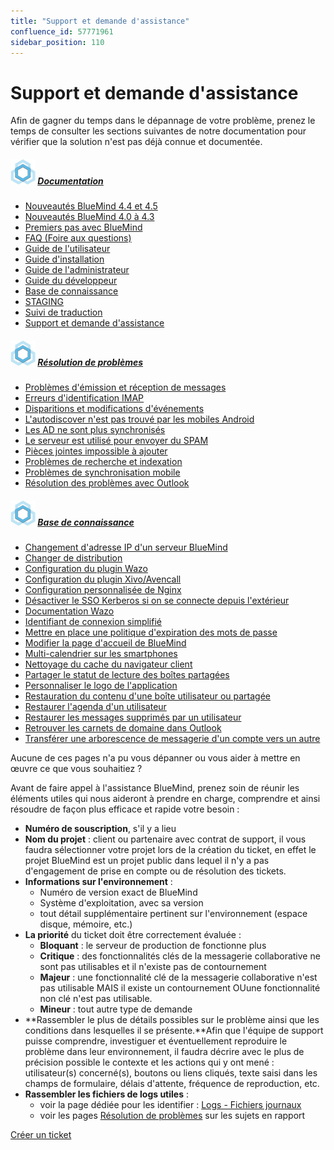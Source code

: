 ```yaml
---
title: "Support et demande d'assistance"
confluence_id: 57771961
sidebar_position: 110
---
```

# Support et demande d'assistance


Afin de gagner du temps dans le dépannage de votre problème, prenez le temps de consulter les sections suivantes de notre documentation pour vérifier que la solution n'est pas déjà connue et documentée.


##### ![](attachments/57771961/57771962.jpg) [Documentation](/)


- [Nouveautés BlueMind 4.4 et 4.5](/Nouveautés_BlueMind_4.4_et_4.5/)
- [Nouveautés BlueMind 4.0 à 4.3](/Nouveautés_BlueMind_4.0_à_4.3/)
- [Premiers pas avec BlueMind](/Premiers_pas_avec_BlueMind/)
- [FAQ (Foire aux questions)](/FAQ_Foire_aux_questions_/)
- [Guide de l'utilisateur](/Guide_de_l_utilisateur/)
- [Guide d'installation](/Guide_d_installation/)
- [Guide de l'administrateur](/Guide_de_l_administrateur/)
- [Guide du développeur](/Guide_du_développeur/)
- [Base de connaissance](/Base_de_connaissance/)
- [STAGING](/STAGING/)
- [Suivi de traduction](https://forge.bluemind.net/confluence/display/BM4/.Suivi+de+traduction+vBM-4.0)
- [Support et demande d'assistance](/Support_et_demande_d_assistance/)


##### ![](attachments/57771961/57771962.jpg) [Résolution de problèmes](/Guide_de_l_administrateur/Résolution_de_problèmes/)


- [Problèmes d'émission et réception de messages](/Guide_de_l_administrateur/Résolution_de_problèmes/Problèmes_d_émission_et_réception_de_messages/)
- [Erreurs d'identification IMAP](/Guide_de_l_administrateur/Résolution_de_problèmes/Erreurs_d_identification_IMAP/)
- [Disparitions et modifications d'événements](/Guide_de_l_administrateur/Résolution_de_problèmes/Disparitions_et_modifications_d_événements/)
- [L'autodiscover n'est pas trouvé par les mobiles Android](/Guide_de_l_administrateur/Résolution_de_problèmes/L_autodiscover_n_est_pas_trouvé_par_les_mobiles_Android/)
- [Les AD ne sont plus synchronisés](/Guide_de_l_administrateur/Résolution_de_problèmes/Les_AD_ne_sont_plus_synchronisés/)
- [Le serveur est utilisé pour envoyer du SPAM](/Guide_de_l_administrateur/Résolution_de_problèmes/Le_serveur_est_utilisé_pour_envoyer_du_SPAM/)
- [Pièces jointes impossible à ajouter](/Guide_de_l_administrateur/Résolution_de_problèmes/Pièces_jointes_impossible_à_ajouter/)
- [Problèmes de recherche et indexation](/Guide_de_l_administrateur/Résolution_de_problèmes/Problèmes_de_recherche_et_indexation/)
- [Problèmes de synchronisation mobile](/Guide_de_l_administrateur/Résolution_de_problèmes/Problèmes_de_synchronisation_mobile/)
- [Résolution des problèmes avec Outlook](/Guide_de_l_administrateur/Résolution_de_problèmes/Résolution_des_problèmes_avec_Outlook/)


##### ![](attachments/57771961/57771962.jpg) [Base de connaissance](/Base_de_connaissance/)


- [Changement d'adresse IP d'un serveur BlueMind](/Base_de_connaissance/Changement_d_adresse_IP_d_un_serveur_BlueMind/)
- [Changer de distribution](/Base_de_connaissance/Changer_de_distribution/)
- [Configuration du plugin Wazo](/Base_de_connaissance/Configuration_du_plugin_Wazo/)
- [Configuration du plugin Xivo/Avencall](/Base_de_connaissance/Configuration_du_plugin_Xivo_Avencall/)
- [Configuration personnalisée de Nginx](/Base_de_connaissance/Configuration_personnalisée_de_Nginx/)
- [Désactiver le SSO Kerberos si on se connecte depuis l'extérieur](/Base_de_connaissance/Désactiver_le_SSO_Kerberos_si_on_se_connecte_depuis_l_extérieur/)
- [Documentation Wazo](/Base_de_connaissance/Documentation_Wazo/)
- [Identifiant de connexion simplifié](/Base_de_connaissance/Identifiant_de_connexion_simplifié/)
- [Mettre en place une politique d'expiration des mots de passe](/Base_de_connaissance/Mettre_en_place_une_politique_d_expiration_des_mots_de_passe/)
- [Modifier la page d'accueil de BlueMind](/Base_de_connaissance/Modifier_la_page_d_accueil_de_BlueMind/)
- [Multi-calendrier sur les smartphones](/Base_de_connaissance/Multi_calendrier_sur_les_smartphones/)
- [Nettoyage du cache du navigateur client](/Base_de_connaissance/Nettoyage_du_cache_du_navigateur_client/)
- [Partager le statut de lecture des boîtes partagées](/Base_de_connaissance/Partager_le_statut_de_lecture_des_boîtes_partagées/)
- [Personnaliser le logo de l'application](/Base_de_connaissance/Personnaliser_le_logo_de_l_application/)
- [Restauration du contenu d'une boîte utilisateur ou partagée](/Base_de_connaissance/Restauration_du_contenu_d_une_boîte_utilisateur_ou_partagée/)
- [Restaurer l'agenda d'un utilisateur](/Base_de_connaissance/Restaurer_l_agenda_d_un_utilisateur/)
- [Restaurer les messages supprimés par un utilisateur](/Base_de_connaissance/Restaurer_les_messages_supprimés_par_un_utilisateur/)
- [Retrouver les carnets de domaine dans Outlook](/Base_de_connaissance/Retrouver_les_carnets_de_domaine_dans_Outlook/)
- [Transférer une arborescence de messagerie d'un compte vers un autre](/Base_de_connaissance/Transférer_une_arborescence_de_messagerie_d_un_compte_vers_un_autre/)


Aucune de ces pages n'a pu vous dépanner ou vous aider à mettre en œuvre ce que vous souhaitiez ?

Avant de faire appel à l'assistance BlueMind, prenez soin de réunir les éléments utiles qui nous aideront à prendre en charge, comprendre et ainsi résoudre de façon plus efficace et rapide votre besoin :

- **Numéro de souscription**, s'il y a lieu
- **Nom du projet** : client ou partenaire avec contrat de support, il vous faudra sélectionner votre projet lors de la création du ticket, en effet le projet BlueMind est un projet public dans lequel il n'y a pas d'engagement de prise en compte ou de résolution des tickets.
- **Informations sur l'environnement** :
    - Numéro de version exact de BlueMind
    - Système d'exploitation, avec sa version
    - tout détail supplémentaire pertinent sur l'environnement (espace disque, mémoire, etc.)
- **La priorité** du ticket doit être correctement évaluée :
    - **Bloquant** : le serveur de production de fonctionne plus
    - **Critique** : des fonctionnalités clés de la messagerie collaborative ne sont pas utilisables et il n'existe pas de contournement
    - **Majeur** : une fonctionnalité clé de la messagerie collaborative n'est pas utilisable MAIS il existe un contournement OUune fonctionnalité non clé n'est pas utilisable.
    - **Mineur** : tout autre type de demande
- **Rassembler le plus de détails possibles sur le problème ainsi que les conditions dans lesquelles il se présente.**Afin que l'équipe de support puisse comprendre, investiguer et éventuellement reproduire le problème dans leur environnement, il faudra décrire avec le plus de précision possible le contexte et les actions qui y ont mené : utilisateur(s) concerné(s), boutons ou liens cliqués, texte saisi dans les champs de formulaire, délais d'attente, fréquence de reproduction, etc.
- **Rassembler les fichiers de logs utiles** :
    - voir la page dédiée pour les identifier : [Logs - Fichiers journaux](/Guide_de_l_administrateur/Supervision/Logs_Fichiers_journaux/)
    - voir les pages [Résolution de problèmes](/Guide_de_l_administrateur/Résolution_de_problèmes/) sur les sujets en rapport


[
    Créer un ticket
](https://forge.bluemind.net/jira)



